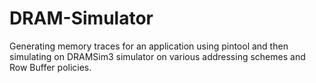 # DRAM-Simulator
Generating memory traces for an application using pintool and then simulating on DRAMSim3 simulator on various addressing schemes and Row Buffer policies.
